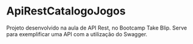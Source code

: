 # ApiRestCatalogoJogos
Projeto desenvolvido na aula de API Rest, no Bootcamp Take Blip.
Serve para exemplificar uma API com a utilização do Swagger.